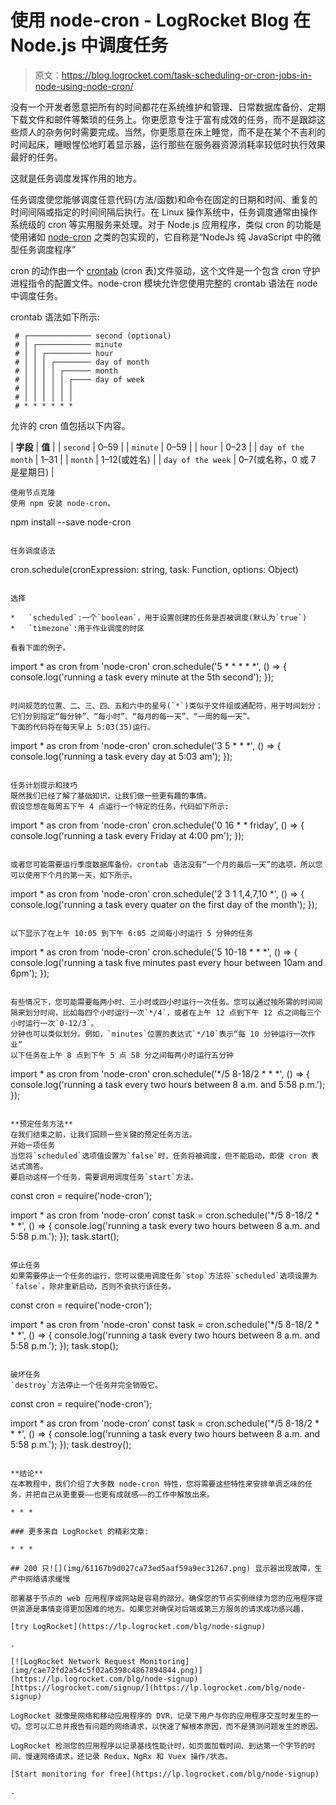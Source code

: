 # 使用 node-cron - LogRocket Blog 在 Node.js 中调度任务

> 原文：<https://blog.logrocket.com/task-scheduling-or-cron-jobs-in-node-using-node-cron/>

没有一个开发者愿意把所有的时间都花在系统维护和管理、日常数据库备份、定期下载文件和邮件等繁琐的任务上。你更愿意专注于富有成效的任务，而不是跟踪这些烦人的杂务何时需要完成。当然，你更愿意在床上睡觉，而不是在某个不吉利的时间起床，睡眼惺忪地盯着显示器，运行那些在服务器资源消耗率较低时执行效果最好的任务。

这就是任务调度发挥作用的地方。

任务调度使您能够调度任意代码(方法/函数)和命令在固定的日期和时间、重复的时间间隔或指定的时间间隔后执行。在 Linux 操作系统中，任务调度通常由操作系统级的 cron 等实用服务来处理。对于 Node.js 应用程序，类似 cron 的功能是使用诸如 [node-cron](https://github.com/kelektiv/node-cron) 之类的包实现的，它自称是“NodeJs 纯 JavaScript 中的微型任务调度程序”

cron 的动作由一个 [crontab](https://www.gnu.org/software/mcron/manual/html_node/Crontab-file.html) (cron 表)文件驱动，这个文件是一个包含 cron 守护进程指令的配置文件。node-cron 模块允许您使用完整的 crontab 语法在 node 中调度任务。

crontab 语法如下所示:

```
 # ┌────────────── second (optional)
 # │ ┌──────────── minute
 # │ │ ┌────────── hour
 # │ │ │ ┌──────── day of month
 # │ │ │ │ ┌────── month
 # │ │ │ │ │ ┌──── day of week
 # │ │ │ │ │ │
 # │ │ │ │ │ │
 # * * * * * *

```

允许的 cron 值包括以下内容。

| **字段** | **值** |
| `second` | 0–59 |
| `minute` | 0–59 |
| `hour` | 0–23 |
| `day of the month` | 1–31 |
| `month` | 1–12(或姓名) |
| `day of the week` | 0–7(或名称，0 或 7 是星期日) |

```
使用节点克隆
使用 npm 安装 node-cron。

```
npm install --save node-cron

```

任务调度语法

```
cron.schedule(cronExpression: string, task: Function, options: Object)

```

选择

*   `scheduled`:一个`boolean`，用于设置创建的任务是否被调度(默认为`true`)
*   `timezone`:用于作业调度的时区

看看下面的例子。

```
import * as cron from 'node-cron'
cron.schedule('5 * * * * *', () => {
  console.log('running a task every minute at the 5th second');
});

```

时间规范的位置、二、三、四、五和六中的星号(`*`)类似于文件组或通配符，用于时间划分；它们分别指定“每分钟”、“每小时”、“每月的每一天”、“一周的每一天”。
下面的代码将在每天早上 5:03(35)运行。

```
import * as cron from 'node-cron'
cron.schedule('3 5 * * *', () => {
  console.log('running a task every day at 5:03 am');
});

```

任务计划提示和技巧
既然我们已经了解了基础知识，让我们做一些更有趣的事情。
假设您想在每周五下午 4 点运行一个特定的任务，代码如下所示:

```
import * as cron from 'node-cron'
cron.schedule('0 16 * * friday', () => {
  console.log('running a task every Friday at 4:00 pm');
});

```

或者您可能需要运行季度数据库备份。crontab 语法没有“一个月的最后一天”的选项，所以您可以使用下个月的第一天，如下所示。

```
import * as cron from 'node-cron'
cron.schedule('2 3 1 1,4,7,10 *', () => {
  console.log('running a task every quater on the first day of the month');
});

```

以下显示了在上午 10:05 到下午 6:05 之间每小时运行 5 分钟的任务

```
import * as cron from 'node-cron'
cron.schedule('5 10-18 * * *', () => {
  console.log('running a task five minutes past every hour between 10am and 6pm');
});

```

有些情况下，您可能需要每两小时、三小时或四小时运行一次任务。您可以通过按所需的时间间隔来划分时间，比如每四个小时运行一次`*/4`，或者在上午 12 点到下午 12 点之间每三个小时运行一次`0-12/3`。
分钟也可以类似划分。例如，`minutes`位置的表达式`*/10`表示“每 10 分钟运行一次作业”
以下任务在上午 8 点到下午 5 点 58 分之间每两小时运行五分钟

```
import * as cron from 'node-cron'
cron.schedule('*/5 8-18/2 * * *', () => {
  console.log('running a task every two hours between 8 a.m. and 5:58 p.m.');
});

```

**预定任务方法**
在我们结束之前，让我们回顾一些关键的预定任务方法。
开始一项任务
当您将`scheduled`选项值设置为`false`时，任务将被调度，但不能启动，即使 cron 表达式滴答。
要启动这样一个任务，需要调用调度任务`start`方法。

```
const cron = require('node-cron');

import * as cron from 'node-cron'
const task = cron.schedule('*/5 8-18/2 * * *', () => {
  console.log('running a task every two hours between 8 a.m. and 5:58 p.m.');
});
task.start();

```

停止任务
如果需要停止一个任务的运行，您可以使用调度任务`stop`方法将`scheduled`选项设置为`false`。除非重新启动，否则不会执行该任务。

```
const cron = require('node-cron');

import * as cron from 'node-cron'
const task = cron.schedule('*/5 8-18/2 * * *', () => {
  console.log('running a task every two hours between 8 a.m. and 5:58 p.m.');
});
task.stop();

```

破坏任务
`destroy`方法停止一个任务并完全销毁它。

```
const cron = require('node-cron');

import * as cron from 'node-cron'
const task = cron.schedule('*/5 8-18/2 * * *', () => {
  console.log('running a task every two hours between 8 a.m. and 5:58 p.m.');
});
task.destroy();

```

**结论**
在本教程中，我们介绍了大多数 node-cron 特性，您将需要这些特性来安排单调乏味的任务，并把自己从更重要——也更有成就感——的工作中解放出来。

* * *

### 更多来自 LogRocket 的精彩文章:

* * *

## 200 只![](img/61167b9d027ca73ed5aaf59a9ec31267.png) 显示器出现故障，生产中网络请求缓慢

部署基于节点的 web 应用程序或网站是容易的部分。确保您的节点实例继续为您的应用程序提供资源是事情变得更加困难的地方。如果您对确保对后端或第三方服务的请求成功感兴趣，

[try LogRocket](https://lp.logrocket.com/blg/node-signup)

. 

[![LogRocket Network Request Monitoring](img/cae72fd2a54c5f02a6398c4867894844.png)](https://lp.logrocket.com/blg/node-signup)[https://logrocket.com/signup/](https://lp.logrocket.com/blg/node-signup)

LogRocket 就像是网络和移动应用程序的 DVR，记录下用户与你的应用程序交互时发生的一切。您可以汇总并报告有问题的网络请求，以快速了解根本原因，而不是猜测问题发生的原因。

LogRocket 检测您的应用程序以记录基线性能计时，如页面加载时间、到达第一个字节的时间、慢速网络请求，还记录 Redux、NgRx 和 Vuex 操作/状态。

[Start monitoring for free](https://lp.logrocket.com/blg/node-signup)

. 

```